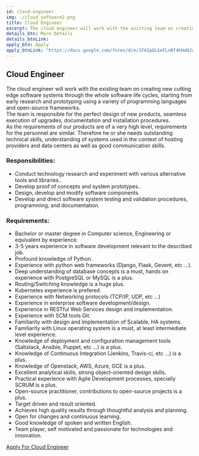 ```yaml
---
id: cloud-engineer
img: ./cloud_software2.png
title: Cloud Engineer
excerpt: The cloud engineer will work with the existing team on creating new cutting edge software systems through the whole software life cycles....
details_btn: More Details
details_btnLink:
apply_btn: Apply
apply_btnLink: "https://docs.google.com/forms/d/e/1FAIpQLSeFLnNf4hHoNJuTCfKzrcL4f8o938J0yHDjnHuk1b9rSEOqoQ/viewform"
---
```

<h2 class="text-3xl md:text-5xl mb-8 leading-tight text-center md:text-left blue font-bold tracking-tight">
Cloud Engineer
</h2>
<p class="mb-8 pb-4 text-gray-700 text-lg md:text-xl font-normal">
The cloud engineer will work with the existing team on creating
new cutting edge software systems through the whole software
life cycles, starting from early research and prototyping using
      a variety of programming languages and open-source frameworks.
      <br>
      The team is responsible for the perfect design of new products,
      seamless execution of upgrades, documentation and installation
      procedures.<br>
      As the requirements of our products are of a very high level,
      requirements for the personnel are similar. Therefore he or she
      needs outstanding technical skills, understanding of systems
      used in the context of hosting providers and data centers as
      well as good communication skills.
</p>
</div>
</div>
<h3 class="mb-4 text-2xl md:text-3xl blue font-semibold">
  Responsibilities:
</h3>
<ul class="list-disc list-inside px-5 text-base md:text-lg mb-10 py-2 border-l-2 border-blue-500">
  <li>
    Conduct technology research and experiment with various
    alternative tools and libraries..
  </li>
  <li>Develop proof of concepts and system prototypes..</li>
  <li>Design, develop and modify software components.</li>
  <li>
    Develop and direct software system testing and validation
    procedures, programming, and documentation.
  </li>
</ul>
<h3 class="mb-4 text-2xl md:text-3xl blue font-semibold">
  Requirements:
</h3>
<ul class="list-disc list-inside px-5 text-base md:text-lg mb-10 py-2 border-l-2 border-blue-500">
  <li>
    Bachelor or master degree in Computer science, Engineering or
    equivalent by experience.
  </li>
  <li>
    3-5 years experience in software development relevant to the
    described job.
  </li>
  <li>Profound knowledge of Python.</li>
  <li>
    Experience with python web frameworks (Django, Flask, Gevent, etc
    ...).
  </li>
  <li>
    Deep understanding of database concepts is a must, hands on
    experience with PostgreSQL or MySQL is a plus.
  </li>
  <li>Routing/Switching knowledge is a huge plus.</li>
  <li>Kubernetes experience is prefered.</li>
  <li>Experience with Networking protocols (TCP/IP, UDP, etc ...)</li>
  <li>Experience in enterprise software development/design.</li>
  <li>
    Experience in RESTful Web Services design and implementation.
  </li>
  <li>Experience with SCM tools Git.</li>
  <li>
    Familiarity with design and implementation of Scalable, HA
    systems.
  </li>
  <li>
    Familiarity with Linux operating system is a must, at least
    intermediate level experience.
  </li>
  <li>
    Knowledge of deployment and configuration management tools
    (Saltstack, Ansible, Puppet, etc ...) is a plus.
  </li>
  <li>
    Knowledge of Continuous Integration (Jenkins, Travis-ci, etc ...)
    is a plus.
  </li>
  <li>Knowledge of Openstack, AWS, Azure, GCE is a plus.</li>
  <li>
    Excellent analytical skills, strong object-oriented design skills.
  </li>
  <li>
    Practical experience with Agile Development processes, specially
    SCRUM is a plus.
  </li>
  <li>
    Open-source practitioner, contributions to open-source projects is
    a plus.
  </li>
  <li>Target driven and result oriented.</li>
  <li>
    Achieves high quality results through thoughtful analysis and
    planning.
  </li>
  <li>Open for changes and continuous learning.</li>
  <li>Good knowledge of spoken and written English.</li>
  <li>
    Team player, self motivated and passionate for technologies and
    innovation.
  </li>
</ul>
<div class="my-10">
  <a class="inline w-full py-3 px-5 leading-none text-center text-white bg-blue-500 hover:bg-blue-600 font-semibold rounded shadow" href="https://docs.google.com/forms/d/e/1FAIpQLSeFLnNf4hHoNJuTCfKzrcL4f8o938J0yHDjnHuk1b9rSEOqoQ/viewform" target="_blank">Apply For Cloud Engineer
  </a>
</div>

